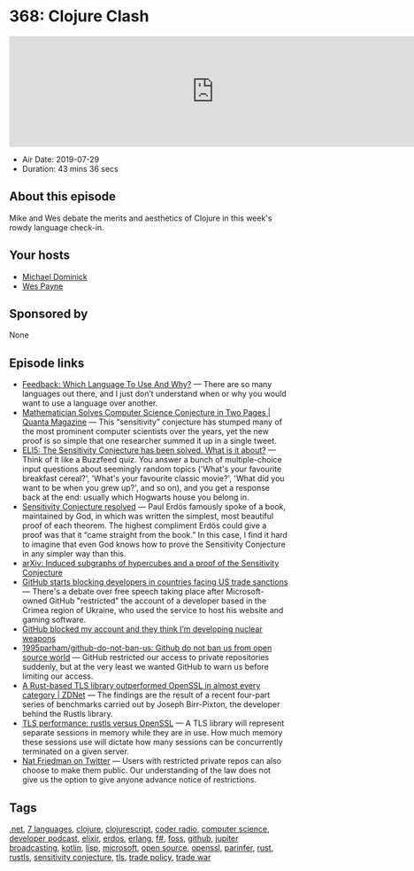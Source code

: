 # 368: Clojure Clash

<iframe src="https://player.fireside.fm/v2/MLf2ZzhC+uyNDdWHE?theme=dark" width="740" height="200" frameborder="0" scrolling="no"></iframe>

* Air Date: 2019-07-29
* Duration: 43 mins 36 secs

## About this episode

Mike and Wes debate the merits and aesthetics of Clojure in this week's rowdy language check-in.


## Your hosts
* [Michael Dominick](https://coder.show/hosts/michael)
* [Wes Payne](https://coder.show/hosts/wespayne)

## Sponsored by

None



## Episode links

  * [Feedback: Which Language To Use And Why?](https://www.reddit.com/r/CoderRadio/comments/cgwcei/thanks_guys/ "Feedback: Which Language To Use And Why?") — There are so many languages out there, and I just don’t understand when or why you would want to use a language over another.
  * [Mathematician Solves Computer Science Conjecture in Two Pages | Quanta Magazine](https://www.quantamagazine.org/mathematician-solves-computer-science-conjecture-in-two-pages-20190725/ "Mathematician Solves Computer Science Conjecture in Two Pages | Quanta Magazine") — This “sensitivity” conjecture has stumped many of the most prominent computer scientists over the years, yet the new proof is so simple that one researcher summed it up in a single tweet.
  * [ELI5: The Sensitivity Conjecture has been solved. What is it about?](https://www.reddit.com/r/explainlikeimfive/comments/ci0q00/eli5_the_sensitivity_conjecture_has_been_solved/ "ELI5: The Sensitivity Conjecture has been solved. What is it about?") — Think of it like a Buzzfeed quiz. You answer a bunch of multiple-choice input questions about seemingly random topics ('What's your favourite breakfast cereal?', 'What's your favourite classic movie?', 'What did you want to be when you grew up?', and so on), and you get a response back at the end: usually which Hogwarts house you belong in.
  * [Sensitivity Conjecture resolved](https://www.scottaaronson.com/blog/?p=4229 "Sensitivity Conjecture resolved") — Paul Erdös famously spoke of a book, maintained by God, in which was written the simplest, most beautiful proof of each theorem. The highest compliment Erdös could give a proof was that it “came straight from the book.” In this case, I find it hard to imagine that even God knows how to prove the Sensitivity Conjecture in any simpler way than this.
  * [arXiv: Induced subgraphs of hypercubes and a proof of the Sensitivity Conjecture](https://arxiv.org/abs/1907.00847 "arXiv: Induced subgraphs of hypercubes and a proof of the Sensitivity Conjecture")
  * [GitHub starts blocking developers in countries facing US trade sanctions](https://www.zdnet.com/article/github-starts-blocking-developers-in-countries-facing-us-trade-sanctions/ "GitHub starts blocking developers in countries facing US trade sanctions") — There's a debate over free speech taking place after Microsoft-owned GitHub "restricted" the account of a developer based in the Crimea region of Ukraine, who used the service to host his website and gaming software. 
  * [GitHub blocked my account and they think I’m developing nuclear weapons](https://medium.com/@hamed/github-blocked-my-account-and-they-think-im-developing-nuclear-weapons-e7e1fe62cb74 "GitHub blocked my account and they think I’m developing nuclear weapons")
  * [1995parham/github-do-not-ban-us: Github do not ban us from open source world](https://github.com/1995parham/github-do-not-ban-us "1995parham/github-do-not-ban-us: Github do not ban us from open source world") — GitHub restricted our access to private repositories suddenly, but at the very least we wanted GitHub to warn us before limiting our access. 
  * [A Rust-based TLS library outperformed OpenSSL in almost every category | ZDNet](https://www.zdnet.com/article/a-rust-based-tls-library-outperformed-openssl-in-almost-every-category/ "A Rust-based TLS library outperformed OpenSSL in almost every category | ZDNet") — The findings are the result of a recent four-part series of benchmarks carried out by Joseph Birr-Pixton, the developer behind the Rustls library.
  * [TLS performance: rustls versus OpenSSL](https://jbp.io/2019/07/01/rustls-vs-openssl-performance.html "TLS performance: rustls versus OpenSSL") — A TLS library will represent separate sessions in memory while they are in use. How much memory these sessions use will dictate how many sessions can be concurrently terminated on a given server. 
  * [Nat Friedman on Twitter](https://twitter.com/natfriedman/status/1155311124687945728 "Nat Friedman on Twitter") — Users with restricted private repos can also choose to make them public. Our understanding of the law does not give us the option to give anyone advance notice of restrictions.



## Tags

[.net](https://coder.show/tags/.net), [7 languages](https://coder.show/tags/7%20languages), [clojure](https://coder.show/tags/clojure), [clojurescript](https://coder.show/tags/clojurescript), [coder radio](https://coder.show/tags/coder%20radio), [computer science](https://coder.show/tags/computer%20science), [developer podcast](https://coder.show/tags/developer%20podcast), [elixir](https://coder.show/tags/elixir), [erdos](https://coder.show/tags/erdos), [erlang](https://coder.show/tags/erlang), [f#](https://coder.show/tags/f%23), [foss](https://coder.show/tags/foss), [github](https://coder.show/tags/github), [jupiter broadcasting](https://coder.show/tags/jupiter%20broadcasting), [kotlin](https://coder.show/tags/kotlin), [lisp](https://coder.show/tags/lisp), [microsoft](https://coder.show/tags/microsoft), [open source](https://coder.show/tags/open%20source), [openssl](https://coder.show/tags/openssl), [parinfer](https://coder.show/tags/parinfer), [rust](https://coder.show/tags/rust), [rustls](https://coder.show/tags/rustls), [sensitivity conjecture](https://coder.show/tags/sensitivity%20conjecture), [tls](https://coder.show/tags/tls), [trade policy](https://coder.show/tags/trade%20policy), [trade war](https://coder.show/tags/trade%20war)